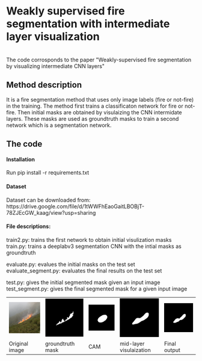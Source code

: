 <h1>Weakly supervised fire segmentation with intermediate layer visualization</h1>
<br />
The code corrosponds to the paper "Weakly-supervised fire segmentation by visualizing intermediate CNN layers" 

<h2>Method description</h2>
It is a fire segmentation method that uses only image labels (fire or not-fire) in the training. 
The method first trains a classificaton network for fire or not-fire. Then initial masks are obtained by visulaizing the CNN intermidate layers. These masks are used as groundtruth masks to train a second network which is a segmentation network.

<h2>The code</h2>
<h4>Installation</h4>
Run pip install -r requirements.txt

<h4>Dataset</h4>
Dataset can be downloaded from:
https://drive.google.com/file/d/1tWWFhEaoGaitLBOBjT-78ZJEcGW_kaag/view?usp=sharing

<h4>File descriptions:</h4>
train2.py: trains the first network to obtain initial visulization masks <br />
train.py: trains a deeplabv3 segmentation CNN with the intial masks as groundtruth

evaluate.py: evalues the initial masks on the test set <br />
evaluate_segment.py: evaluates the final results on the test set

test.py: gives the initial segmented mask given an input image  <br />
test_segment.py: gives the final segmented mask for a given input image

<table>
  <td><img src='https://github.com/mnl12/Weakly_supervised_fire_segmentation/blob/main/images/019.png' width=150></td>
  <td><img src='https://github.com/mnl12/Weakly_supervised_fire_segmentation/blob/main/images/019_mask.png' width=150></td>
  <td><img src='https://github.com/mnl12/Weakly_supervised_fire_segmentation/blob/main/images/cam_019.png' width=150></td>
  <td><img src='https://github.com/mnl12/Weakly_supervised_fire_segmentation/blob/main/images/vis_019.png' width=150></td>
  <td><img src='https://github.com/mnl12/Weakly_supervised_fire_segmentation/blob/main/images/segment_019_1.png' width=150></td></tr>
  <tr>
    <td>Original image</td>
    <td>groundtruth mask</td>
    <td>CAM</td>
    <td>mid-layer visulaization</td>
    <td>Final output</td>
  </tr>
 </table>
  



